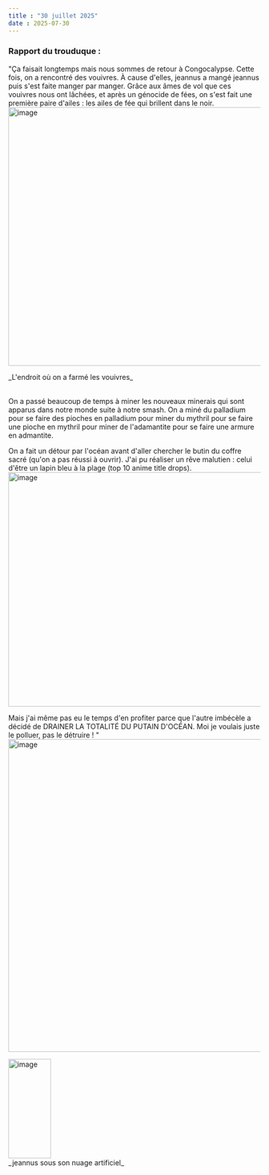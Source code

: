 ```yaml
---
title : "30 juillet 2025"
date : 2025-07-30
---
```

### Rapport du trouduque :
"Ça faisait longtemps mais nous sommes de retour à Congocalypse. Cette fois, on a rencontré des vouivres. À cause d'elles, jeannus a mangé jeannus puis s'est faite manger par manger. Grâce aux âmes de vol que ces vouivres nous ont lâchées, et après un génocide de fées, on s'est fait une première paire d'ailes : les ailes de fée qui brillent dans le noir.  
<img width="1007" height="515" alt="image" src="https://github.com/user-attachments/assets/df9f1776-cde0-41f2-b3f8-e8c0886b9e2e" />
<figcaption>_L'endroit où on a farmé les vouivres_</figcaption>  
<br>  

On a passé beaucoup de temps à miner les nouveaux minerais qui sont apparus dans notre monde suite à notre smash. On a miné du palladium pour se faire des pioches en palladium pour miner du mythril pour se faire une pioche en mythril pour miner de l'adamantite pour se faire une armure en admantite.

On a fait un détour par l'océan avant d'aller chercher le butin du coffre sacré (qu'on a pas réussi à ouvrir). J'ai pu réaliser un rêve malutien : celui d'être un lapin bleu à la plage (top 10 anime title drops).  
<img width="967" height="467" alt="image" src="https://github.com/user-attachments/assets/c1662a08-c65d-4dc3-994a-7ae208ec436b" />

Mais j'ai même pas eu le temps d'en profiter parce que l'autre imbécèle a décidé de DRAINER LA TOTALITÉ DU PUTAIN D'OCÉAN. Moi je voulais juste le polluer, pas le détruire ! "  
<img width="928" height="623" alt="image" src="https://github.com/user-attachments/assets/1120d402-03d3-4672-a008-4c88904050eb" />

<img width="85" height="198" alt="image" src="https://github.com/user-attachments/assets/32a2dcbb-2944-43e2-b3e0-c406f739e943" />
<figcaption>_jeannus sous son nuage artificiel_</figcaption>
